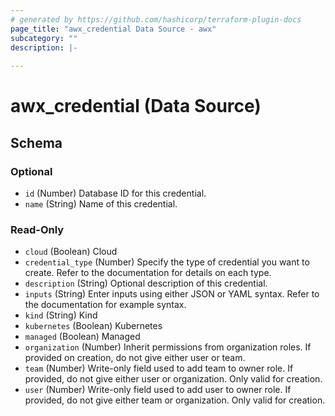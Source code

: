 ```yaml
---
# generated by https://github.com/hashicorp/terraform-plugin-docs
page_title: "awx_credential Data Source - awx"
subcategory: ""
description: |-
  
---
```


# awx_credential (Data Source)





<!-- schema generated by tfplugindocs -->
## Schema

### Optional

- `id` (Number) Database ID for this credential.
- `name` (String) Name of this credential.

### Read-Only

- `cloud` (Boolean) Cloud
- `credential_type` (Number) Specify the type of credential you want to create. Refer to the documentation for details on each type.
- `description` (String) Optional description of this credential.
- `inputs` (String) Enter inputs using either JSON or YAML syntax. Refer to the documentation for example syntax.
- `kind` (String) Kind
- `kubernetes` (Boolean) Kubernetes
- `managed` (Boolean) Managed
- `organization` (Number) Inherit permissions from organization roles. If provided on creation, do not give either user or team.
- `team` (Number) Write-only field used to add team to owner role. If provided, do not give either user or organization. Only valid for creation.
- `user` (Number) Write-only field used to add user to owner role. If provided, do not give either team or organization. Only valid for creation.
